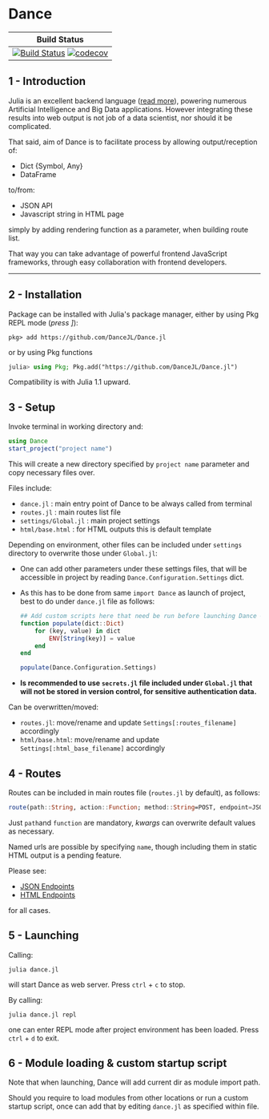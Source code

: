 # Dance

| **Build Status**                                       |
|:------------------------------------------------------:|
| [![Build Status](https://travis-ci.com/DanceJL/Dance.jl.svg?branch=master)](https://travis-ci.com/DanceJL/Dance.jl)  [![codecov](https://codecov.io/gh/DanceJL/Dance.jl/branch/master/graph/badge.svg)](https://codecov.io/gh/DanceJL/Dance.jl)|

## 1 - Introduction

Julia is an excellent backend language ([read more](https://cloud4scieng.org/2018/12/13/julia-distributed-computing-in-the-cloud/)), powering numerous Artificial Intelligence and Big Data applications.
However integrating these results into web output is not job of a data scientist, nor should it be complicated.

That said, aim of Dance is to facilitate process by allowing output/reception of:

- Dict {Symbol, Any}
- DataFrame

to/from:

- JSON API
- Javascript string in HTML page

simply by adding rendering function as a parameter, when building route list.

That way you can take advantage of powerful frontend JavaScript frameworks, through easy collaboration with frontend developers.

---

## 2 - Installation

Package can be installed with Julia's package manager, either by using Pkg REPL mode (*press ]*):

```
pkg> add https://github.com/DanceJL/Dance.jl
```

or by using Pkg functions

```julia
julia> using Pkg; Pkg.add("https://github.com/DanceJL/Dance.jl")
```

Compatibility is with Julia 1.1 upward.


## 3 - Setup

Invoke terminal in working directory and:

```julia
using Dance
start_project("project name")
```

This will create a new directory specified by `project name` parameter and copy necessary files over.

Files include:

- `dance.jl` : main entry point of Dance to be always called from terminal
- `routes.jl` : main routes list file
- `settings/Global.jl` : main project settings
- `html/base.html` : for HTML outputs this is default template

Depending on environment, other files can be included under `settings` directory to overwrite those under `Global.jl`:

- One can add other parameters under these settings files, that will be accessible in project by reading `Dance.Configuration.Settings` dict.
- As this has to be done from same `import Dance` as launch of project, best to do under `dance.jl` file as follows:

	```julia
	## Add custom scripts here that need be run before launching Dance ##
	function populate(dict::Dict)
    	for (key, value) in dict
        	ENV[String(key)] = value
    	end
	end

	populate(Dance.Configuration.Settings)
	```

- **Is recommended to use `secrets.jl` file included under `Global.jl` that will not be stored in version control, for sensitive authentication data.**

Can be overwritten/moved:

- `routes.jl`: move/rename and update `Settings[:routes_filename]` accordingly
- `html/base.html`: move/rename and update `Settings[:html_base_filename]` accordingly

## 4 - Routes

Routes can be included in main routes file (`routes.jl` by default), as follows:

```julia
route(path::String, action::Function; method::String=POST, endpoint=JSON, html_file::String=Configuration.Settings[:html_base_filename]*".html", name::Union{Symbol,Nothing}=nothing)
```
Just `path`and `function` are mandatory, *kwargs* can overwrite default values as necessary.

Named urls are possible by specifying `name`, though including them in static HTML output is a pending feature.

Please see:

- [JSON Endpoints](docs/endoints_json.md)
- [HTML Endpoints](docs/endpoints_html.md)

for all cases.

## 5 - Launching

Calling:

```
julia dance.jl
```
will start Dance as web server.
Press `ctrl` + `c` to stop.

By calling:

```
julia dance.jl repl
```
one can enter REPL mode after project environment has been loaded.
Press `ctrl` + `d` to exit.

## 6 - Module loading & custom startup script
Note that when launching, Dance will add current dir as module import path.

Should you require to load modules from other locations or run a custom startup script, once can add that by editing `dance.jl` as specified within file.
